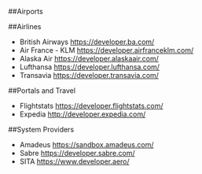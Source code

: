##Airports

##Airlines
* British Airways https://developer.ba.com/
* Air France - KLM https://developer.airfranceklm.com/
* Alaska Air https://developer.alaskaair.com/
* Lufthansa https://developer.lufthansa.com/
* Transavia https://developer.transavia.com/

##Portals and Travel
* Flightstats https://developer.flightstats.com/
* Expedia http://developer.expedia.com/

##System Providers
* Amadeus https://sandbox.amadeus.com/
* Sabre https://developer.sabre.com/
* SITA https://www.developer.aero/
